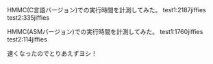 HMMC(C言語バージョン)での実行時間を計測してみた。
test1:2187jiffies
test2:335jiffies

HMMC(ASMバージョン)での実行時間を計測してみた。
test1:1760jiffies
test2:114jiffies

速くなったのでとりあえずヨシ！